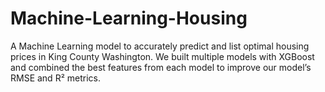 # Machine-Learning-Housing
A Machine Learning model to accurately predict and list optimal housing prices in King County Washington. We built multiple models with XGBoost and combined the best features from each model to improve our model’s RMSE and R² metrics.
